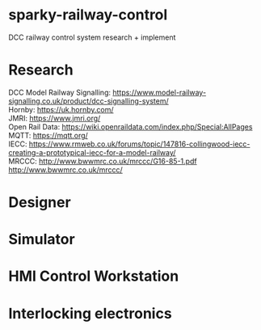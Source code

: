 # sparky-railway-control
DCC railway control system research + implement

# Research
DCC Model Railway Signalling: https://www.model-railway-signalling.co.uk/product/dcc-signalling-system/ \
Hornby: https://uk.hornby.com/ \
JMRI: https://www.jmri.org/ \
Open Rail Data: https://wiki.openraildata.com/index.php/Special:AllPages \
MQTT: https://mqtt.org/ \
IECC: https://www.rmweb.co.uk/forums/topic/147816-collingwood-iecc-creating-a-prototypical-iecc-for-a-model-railway/ \
MRCCC: http://www.bwwmrc.co.uk/mrccc/G16-85-1.pdf http://www.bwwmrc.co.uk/mrccc/

# Designer

# Simulator

# HMI Control Workstation

# Interlocking electronics
